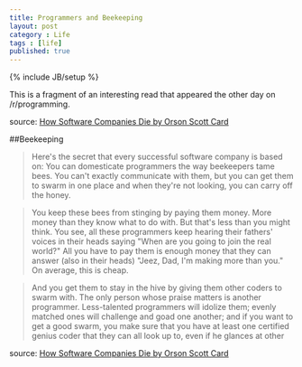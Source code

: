 ```yaml
---
title: Programmers and Beekeeping
layout: post
category : Life
tags : [life]
published: true
---
```

{% include JB/setup %}

This is a fragment of an interesting read that appeared the other day
on /r/programming.

source: [How Software Companies Die by Orson Scott Card](http://www.cs.cmu.edu/~chuck/jokepg/joke_19970213_01.txt)

##Beekeeping

>Here's the secret that every successful software company is based on:
>You can domesticate programmers the way beekeepers tame bees. You
>can't exactly communicate with them, but you can get them to swarm in
>one place and when they're not looking, you can carry off the honey.

>You keep these bees from stinging by paying them money. More money
>than they know what to do with.  But that's less than you might think.
>You see, all these programmers keep hearing their fathers' voices in
>their heads saying "When are you going to join the real world?" All
>you have to pay them is enough money that they can answer (also in
>their heads) "Jeez, Dad, I'm making more than you." On average, this
>is cheap.

>And you get them to stay in the hive by giving them other coders to
>swarm with. The only person whose praise matters is another
>programmer. Less-talented programmers will idolize them; evenly
>matched ones will challenge and goad one another; and if you want to
>get a good swarm, you make sure that you have at least one certified
>genius coder that they can all look up to, even if he glances at other

source: [How Software Companies Die by Orson Scott Card](http://www.cs.cmu.edu/~chuck/jokepg/joke_19970213_01.txt)

